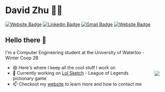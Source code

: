 # David Zhu 👨‍💻

[![Website Badge](https://img.shields.io/badge/-davidhzhu.me-8E44AD?style=flat&logo=safari&logoColor=white&link=https://davidhzhu.me)](https://davidhzhu.me)
[![Linkedin Badge](https://img.shields.io/badge/-DavidHZhu-8E44AD?style=flat&logo=Linkedin&logoColor=white&link=https://www.linkedin.com/in/david-h-zhu/)](https://www.linkedin.com/in/david-h-zhu/)
[![Gmail Badge](https://img.shields.io/badge/-david.han.zhu@uwaterloo.ca-8E44AD?style=flat&logo=mail.ru&logoColor=white&link=mailto:david.han.zhu@uwaterloo.ca)](mailto:david.han.zhu@uwaterloo.ca)
[![Website Badge](https://img.shields.io/badge/-lolsketch.com-8E44AD?style=flat&logo=Riot-games&logoColor=white&link=https://lolsketch.com)](https://lolsketch.com)


## Hello there 👋<img align="right" style="margin:110px 15px" src="https://github-readme-stats.vercel.app/api?username=DavidHZhu&count_private=true&show_icons=true&include_all_commits=true&theme=algolia&hide_rank=true">
I'm a Computer Engineering student at the University of Waterloo - Winter Coop 2B
- 😄 Here's where I keep all the cool stuff I work on 
- 🔭 Currently working on [Lol Sketch](https://lolsketch.com) - League of Legends pictionary game
- 📫 Checkout my [website](https://davidhzhu.me/) to learn more and how to contact me   


<!--
**DavidHZhu/DavidHZhu** is a ✨ _special_ ✨ repository because its `README.md` (this file) appears on your GitHub profile.

Here are some ideas to get you started:

- 🔭 I’m currently working on ...
- 🌱 I’m currently learning ...
- 👯 I’m looking to collaborate on ...
- 🤔 I’m looking for help with ...
- 💬 Ask me about ...
- 📫 How to reach me: ...
- 😄 Pronouns: ...
- ⚡ Fun fact: ...
![David's github stats](https://github-readme-stats.vercel.app/api?username=DavidHZhu&count_private=true&show_icons=true&include_all_commits=true&theme=algolia&hide_rank=true) 

[![Github](https://img.shields.io/github/followers/DavidHZhu?label=Follow&style=social)](https://github.com/DavidHZhu)
[![Website](https://img.shields.io/website?up_message=https%3A%2F%2Fdavidhzhu.me%2F&url=https%3A%2F%2Fdavidhzhu.me%2F)](https://davidhzhu.me/)
[![Website](https://img.shields.io/website?down_color=lightgrey&down_message=offline&up_color=blue&up_message=Try%20lolsketch.com%21&url=https%3A%2F%2Flolsketch.com)](https://lolsketch.com/)
-->

